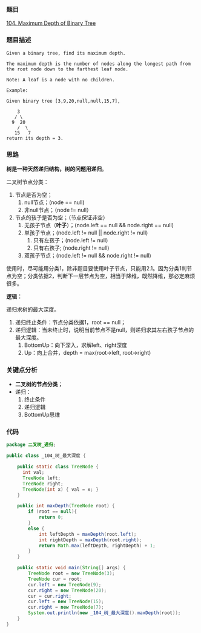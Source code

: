 ### 题目
[104. Maximum Depth of Binary Tree](https://leetcode.com/problems/maximum-depth-of-binary-tree/)

### 题目描述
```
Given a binary tree, find its maximum depth.

The maximum depth is the number of nodes along the longest path from the root node down to the farthest leaf node.

Note: A leaf is a node with no children.

Example:

Given binary tree [3,9,20,null,null,15,7],

    3
   / \
  9  20
    /  \
   15   7
return its depth = 3.
```

### 思路
**树是一种天然递归结构，树的问题用递归**。

二叉树节点分类：

1. 节点是否为空；
	1. null节点；(node == null)
	2. 非null节点；（node != null）
2. 节点的孩子是否为空；（节点保证非空）
	1. 无孩子节点（**叶子**）；(node.left == null && node.right == null)
	2. 单孩子节点；(node.left != null || node.right != null)
		1. 只有左孩子；(node.left != null)
		2. 只有右孩子; (node.right != null)
	3. 双孩子节点；(node.left != null && node.right != null)

使用时，尽可能用分类1，除非题目要使用叶子节点，只能用2.1。因为分类1判节点为空；分类依据2，判断下一层节点为空，相当于降维，既然降维，那必定麻烦很多。

**逻辑：**

递归求树的最大深度。

1. 递归终止条件：节点分类依据1，root == null；
2. 递归逻辑：当未终止时，说明当前节点不是null，则递归求其左右孩子节点的最大深度。
	1. BottomUp：向下深入，求解left、right深度
	2. Up：向上合并，depth = max(root->left, root->right)

### 关键点分析

* **二叉树的节点分类**；
* 递归：
	1. 终止条件
	2. 递归逻辑
	3. BottomUp思维

### 代码
```java 
package 二叉树_递归;

public class _104_树_最大深度 {

    public static class TreeNode {
      int val;
      TreeNode left;
      TreeNode right;
      TreeNode(int x) { val = x; }
    }

    public int maxDepth(TreeNode root) {
		if (root == null){
            return 0;
        }
        else {
            int leftDepth = maxDepth(root.left);
            int rightDepth = maxDepth(root.right);
            return Math.max(leftDepth, rightDepth) + 1;
        }
    }

    public static void main(String[] args) {
        TreeNode root = new TreeNode(3);
        TreeNode cur = root;
        cur.left = new TreeNode(9);
        cur.right = new TreeNode(20);
        cur = cur.right;
        cur.left = new TreeNode(15);
        cur.right = new TreeNode(7);
        System.out.println(new _104_树_最大深度().maxDepth(root));
    }
}

```